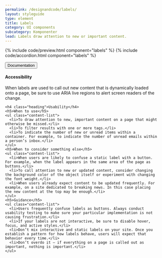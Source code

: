 ```yaml
---
permalink: /designandcode/labels/
layout: styleguide
type: element
title: Labels
category: UI components
subcategory: Komponenter
lead: Labels draw attention to new or important content.
---
```


{% include code/preview.html component="labels" %}
{% include code/accordion.html component="labels" %}
<div class="accordion-bordered">
  <button class="button-unstyled accordion-button"
      aria-expanded="true" aria-controls="label-docs">
    Documentation
  </button>
  <div id="label-docs" aria-hidden="false" class="accordion-content">
    <h4 class="heading">Accessibility</h4>
    <p>When labels are used to call out new content that is dynamically loaded onto a page, be sure to use ARIA live regions to alert screen readers of the change.</p>

    <h4 class="heading">Usability</h4>
    <h5>When to use</h5>
    <ul class="content-list">
      <li>To draw attention to new, important content on a page that might otherwise be missed.</li>
      <li>To filter results with one or more tags.</li>
      <li>To indicate the number of new or unread items within a container. For example, to indicate the number of unread emails within a person’s inbox.</li>
    </ul>
    <h5>When to consider something else</h5>
    <ul class="content-list">
      <li>When users are likely to confuse a static label with a button. For example, when the label appears in the same area of the page as buttons.</li>
      <li>To call attention to new or updated content, consider changing the background color of the object itself or experiment with changing the font weight.</li>
      <li>When users already expect content to be updated frequently. For example, on a site dedicated to breaking news. In this case placing the new content at the top may be enough.</li>
    </ul>
    <h5>Guidance</h5>
    <ul class="content-list">
      <li>Users frequently confuse labels as buttons. Always conduct usability testing to make sure your particular implementation is not causing frustration.</li>
      <li>If your labels are not interactive, be sure to disable hover, focus, and active styles.</li>
      <li>Don’t mix interactive and static labels on your site. Once you establish a pattern for how labels behave, users will expect that behavior every time.</li>
      <li>Don’t overdo it — if everything on a page is called out as important, nothing is important.</li>
    </ul>
  </div>
</div>
